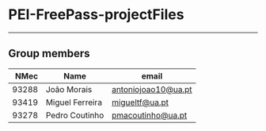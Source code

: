 # PEI-FreePass-projectFiles

-----

## Group members

| NMec | Name | email |
|--:|---|---|
| 93288 | João Morais |  antoniojoao10@ua.pt  |  
| 93419 |  Miguel Ferreira  |  migueltf@ua.pt |  
| 93278 |  Pedro Coutinho | pmacoutinho@ua.pt |
